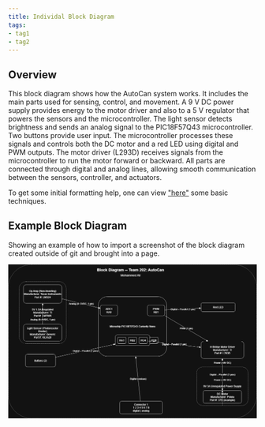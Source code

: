```yaml
---
title: Individal Block Diagram
tags:
- tag1
- tag2
---
```


## Overview
This block diagram shows how the AutoCan system works. It includes the main parts used for sensing, control, and movement. A 9 V DC power supply provides energy to the motor driver and also to a 5 V regulator that powers the sensors and the microcontroller. The light sensor detects brightness and sends an analog signal to the PIC18F57Q43 microcontroller. Two buttons provide user input. The microcontroller processes these signals and controls both the DC motor and a red LED using digital and PWM outputs. The motor driver (L293D) receives signals from the microcontroller to run the motor forward or backward. All parts are connected through digital and analog lines, allowing smooth communication between the sensors, controller, and actuators.

To get some initial formatting help, one can view ["here"](https://embedded-systems-design.github.io/EGR304DataSheetTemplate/Appendix/basic-markdown-examples/) some basic techniques.


## Example Block Diagram 
Showing an example of how to import a screenshot of the block diagram created outside of git and brought into a page.

![](individual-block-diagram.png)
